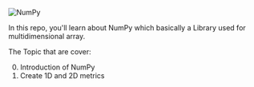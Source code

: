![NumPy](https://pbs.twimg.com/media/FaeVx5TWQAMajwg?format=jpg&name=medium)

In this repo, you'll learn about NumPy which basically a Library used for multidimensional array.

The Topic that are cover: <br>

0. Introduction of NumPy
1. Create 1D and 2D metrics
